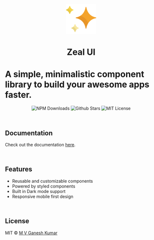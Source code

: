 <p align="center">
    <a href="https://github.com/mvganeshkumar06/zeal-ui" rel="noopener" target="_blank"><img src="https://raw.githubusercontent.com/mvganeshkumar06/zeal-ui/main/public/zeal-ui-icon.png?raw=true" alt="Zeal UI Icon"/></a>
    <h1 align="center">Zeal UI</h1>
</p>

# A simple, minimalistic component library to build your awesome apps faster.

<p align="center">
  <img alt="NPM Downloads" src="https://img.shields.io/npm/dw/@zeal-ui/core.svg?style=flat"/>
  <img alt="Github Stars" src="https://badgen.net/github/stars/mvganeshkumar06/zeal-ui" />
  <img alt="MIT License" src="https://img.shields.io/github/license/mvganeshkumar06/zeal-ui"/>
</p>

<br />

## Documentation

Check out the documentation [here](https://zeal-ui.netlify.app/).

<br />

## Features

-   Reusable and customizable components
-   Powered by styled components
-   Built in Dark mode support
-   Responsive mobile first design

<br />

## License

MIT © [M V Ganesh Kumar](https://github.com/mvganeshkumar06)
